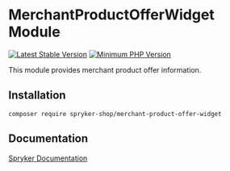 # MerchantProductOfferWidget Module
[![Latest Stable Version](https://poser.pugx.org/spryker-shop/merchant-product-offer-widget/v/stable.svg)](https://packagist.org/packages/spryker-shop/merchant-product-offer-widget)
[![Minimum PHP Version](https://img.shields.io/badge/php-%3E%3D%208.1-8892BF.svg)](https://php.net/)

This module provides merchant product offer information.

## Installation

```
composer require spryker-shop/merchant-product-offer-widget
```

## Documentation

[Spryker Documentation](https://docs.spryker.com)
